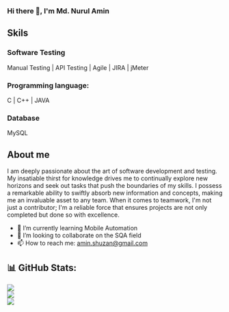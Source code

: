 ### Hi there 👋, I'm Md. Nurul Amin

## Skils
### Software Testing
Manual Testing | API Testing | Agile | JIRA | jMeter
### Programming language:
C | C++ | JAVA
### Database
MySQL


## About me

I am deeply passionate about the art of software development and testing. My insatiable thirst for knowledge drives me to continually explore new horizons and seek out tasks that push the boundaries of my skills. I possess a remarkable ability to swiftly absorb new information and concepts, making me an invaluable asset to any team. When it comes to teamwork, I'm not just a contributor; I'm a reliable force that ensures projects are not only completed but done so with excellence.

- 🌱 I’m currently learning Mobile Automation 
- 👯 I’m looking to collaborate on the SQA field  
- 📫 How to reach me: amin.shuzan@gmail.com 


## 📊 GitHub Stats:
![](https://github-readme-stats.vercel.app/api?username=sakib-75&theme=dark&hide_border=true&include_all_commits=true&count_private=true)<br/>
![](https://github-readme-streak-stats.herokuapp.com/?user=sakib-75&theme=dark&hide_border=true)<br/>
![](https://github-readme-stats.vercel.app/api/top-langs/?username=sakib-75&theme=dark&hide_border=true&include_all_commits=true&count_private=true&layout=compact)
